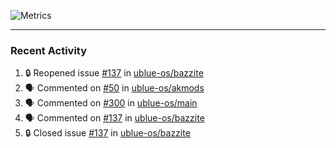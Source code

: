 ![Metrics](https://metrics.lecoq.io/KyleGospo?template=classic&base=header%2C%20activity%2C%20community%2C%20repositories%2C%20metadata&base.indepth=false&base.hireable=false&base.skip=false&config.timezone=America%2FLos_Angeles)

---
### Recent Activity
<!--START_SECTION:activity-->
1. 🔒 Reopened issue [#137](https://github.com/ublue-os/bazzite/issues/137) in [ublue-os/bazzite](https://github.com/ublue-os/bazzite)
2. 🗣 Commented on [#50](https://github.com/ublue-os/akmods/pull/50#issuecomment-1676403499) in [ublue-os/akmods](https://github.com/ublue-os/akmods)
3. 🗣 Commented on [#300](https://github.com/ublue-os/main/pull/300#issuecomment-1676181044) in [ublue-os/main](https://github.com/ublue-os/main)
4. 🗣 Commented on [#137](https://github.com/ublue-os/bazzite/issues/137#issuecomment-1676173708) in [ublue-os/bazzite](https://github.com/ublue-os/bazzite)
5. 🔒 Closed issue [#137](https://github.com/ublue-os/bazzite/issues/137) in [ublue-os/bazzite](https://github.com/ublue-os/bazzite)
<!--END_SECTION:activity-->
